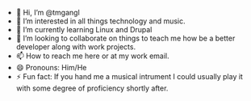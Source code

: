 - 👋 Hi, I’m @tmgangl
- 👀 I’m interested in all things technology and music.
- 🌱 I’m currently learning Linux and Drupal
- 💞️ I’m looking to collaborate on things to teach me how be a better developer along with work projects.
- 📫 How to reach me here or at my work email. 
- 😄 Pronouns: Him/He
- ⚡ Fun fact: If you hand me a musical intrument I could usually play it with some degree of proficiency shortly after. 

<!---
tmgangl/tmgangl is a ✨ special ✨ repository because its `README.md` (this file) appears on your GitHub profile.
You can click the Preview link to take a look at your changes.
--->
